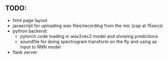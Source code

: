 ## TODO:
- html page layout
- javascript for uploading wav files/recording from the mic (cap at 15secs)
- python backend:
  - pytorch code loading in wav2vec2 model and showing predictions
  - soundfile for doing spectrogram transform on the fly and using as input to
    RNN model
- flask server
